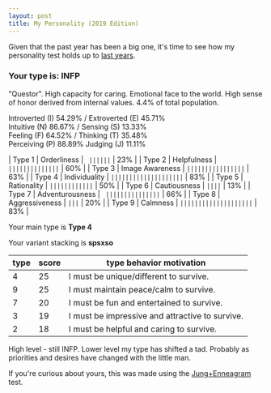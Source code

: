 ```yaml
---
layout: post
title: My Personality (2019 Edition)
---
```

Given that the past year has been a big one, it's time to see how my personality test holds up to [last years](/my-personality-2018).

### Your type is: INFP

"Questor". High capacity for caring. Emotional face to the world. High sense of honor derived from internal values. 4.4% of total population.

Introverted (I) 54.29% / Extroverted (E) 45.71%  
Intuitive (N) 86.67% / Sensing (S) 13.33%  
Feeling (F) 64.52% / Thinking (T) 35.48%  
Perceiving (P) 88.89% Judging (J) 11.11%

| Type 1 | Orderliness | ``	||||||`` | 23% |
| Type 2 | Helpfulness | ``	||||||||||||||`` | 60% |
| Type 3 | Image Awareness | ``||||||||||||||||`` | 63% |
| Type 4 | Individuality | ``||||||||||||||||||||`` | 83% |
| Type 5 | Rationality | ``||||||||||||`` | 50% |
| Type 6 | Cautiousness | ``||||`` | 13% |
| Type 7 | Adventurousness | ``	|||||||||||||||`` | 66% |
| Type 8 | Aggressiveness | ``|||`` | 20% |
| Type 9 | Calmness | ``||||||||||||||||||||`` | 83% |


Your main type is **Type 4**

Your variant stacking is **spsxso**

| type | score | type behavior motivation |
| --- | --- | --- |
| 4 | 25 | I must be unique/different to survive. |
| 9 | 25 | I must maintain peace/calm to survive. |
| 7 | 20 | I must be fun and entertained to survive. |
| 3 | 19 | I must be impressive and attractive to survive. |
| 2 | 18 | I must be helpful and caring to survive. |

High level - still INFP. Lower level my type has shifted a tad. Probably as priorities and desires have changed with the little man.

If you're curious about yours, this was made using the [Jung+Enneagram](http://similarminds.com/embj.html) test.
